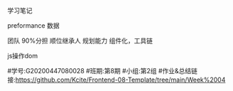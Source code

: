 学习笔记

preformance 数据

团队 90%分担
顺位继承人
规划能力
组件化，工具链

js操作dom

#学号:G20200447080028
#班期:第8期
#小组:第2组
#作业&总结链接:https://github.com/Kcite/Frontend-08-Template/tree/main/Week%2004
